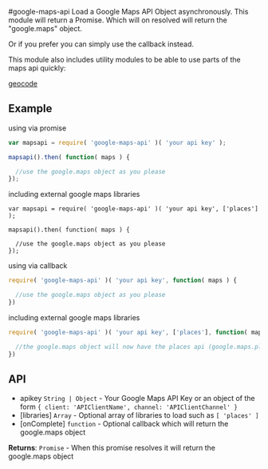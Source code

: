 <a name="module_google-maps-api"></a>
#google-maps-api
<a name="exp_module_google-maps-api"></a>
Load a Google Maps API Object asynchronously. This module will return a Promise.
Which will on resolved will return the "google.maps" object.

Or if you prefer you can simply use the callback instead.

This module also includes utility modules to be able to use parts of the maps api quickly:

[geocode](geocode/)

## Example 

using via promise
```javascript
var mapsapi = require( 'google-maps-api' )( 'your api key' );

mapsapi().then( function( maps ) {

  //use the google.maps object as you please
});
```
including external google maps libraries
```
var mapsapi = require( 'google-maps-api' )( 'your api key', ['places'] );

mapsapi().then( function( maps ) {

  //use the google.maps object as you please
});
```

using via callback
```javascript
require( 'google-maps-api' )( 'your api key', function( maps ) {

  //use the google.maps object as you please
})
```

including external google maps libraries
```javascript
require( 'google-maps-api' )( 'your api key', ['places'], function( maps ) {

  //the google.maps object will now have the places api (google.maps.places)
})
```


## API

- apikey `String | Object` - Your Google Maps API Key or an object of the form `{ client: 'APIClientName', channel: 'APIClientChannel' }`
- \[libraries\] `Array` -  Optional array of libraries to load such as `[ 'places' ]`
- \[onComplete\] `function` - Optional callback which will return the google.maps object

**Returns**: `Promise` - When this promise resolves it will return the google.maps object
